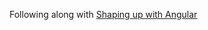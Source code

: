 Following along with [Shaping up with Angular](https://www.codeschool.com/courses/shaping-up-with-angular-js)
